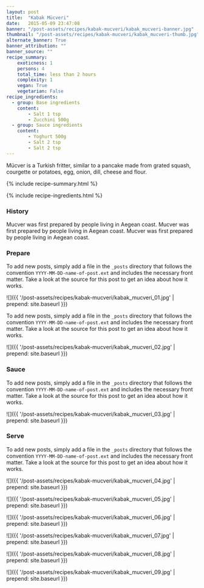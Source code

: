 ```yaml
---
layout: post
title:  "Kabak Mücveri"
date:   2015-05-09 23:47:08
banner: "/post-assets/recipes/kabak-mucveri/kabak_mucveri-banner.jpg"
thumbnail: "/post-assets/recipes/kabak-mucveri/kabak_mucveri-thumb.jpg"
alternate_banner: True
banner_attribution: ""
banner_source: ""
recipe_summary:
    exoticness: 1
    persons: 4
    total_time: less than 2 hours
    complexity: 1
    vegan: True
    vegetarian: False
recipe_ingredients:
  - group: Base ingredients
    content:
        - Salt 1 tsp
        - Zucchini 500g
  - group: Sauce ingredients            
    content:
        - Yoghurt 500g
        - Salt 2 tsp
        - Salt 2 tsp
---
```


Mücver is a Turkish fritter, similar to a pancake made from grated squash, courgette or potatoes, egg, onion, dill, cheese and flour.

<!--more-->

{% include recipe-summary.html %}

{% include recipe-ingredients.html %}

### History

Mucver was first prepared by people living in Aegean coast. Mucver was first prepared by people living in Aegean coast. 
Mucver was first prepared by people living in Aegean coast. 


### Prepare

To add new posts, simply add a file in the `_posts` directory that follows the convention `YYYY-MM-DD-name-of-post.ext` and includes the necessary front matter. Take a look at the source for this post to get an idea about how it works.

![]({{ '/post-assets/recipes/kabak-mucveri/kabak_mucveri_01.jpg' | prepend: site.baseurl }})


To add new posts, simply add a file in the `_posts` directory that follows the convention `YYYY-MM-DD-name-of-post.ext` and includes the necessary front matter. Take a look at the source for this post to get an idea about how it works.

![]({{ '/post-assets/recipes/kabak-mucveri/kabak_mucveri_02.jpg' | prepend: site.baseurl }})

### Sauce

To add new posts, simply add a file in the `_posts` directory that follows the convention `YYYY-MM-DD-name-of-post.ext` and includes the necessary front matter. Take a look at the source for this post to get an idea about how it works.

![]({{ '/post-assets/recipes/kabak-mucveri/kabak_mucveri_03.jpg' | prepend: site.baseurl }})

### Serve

To add new posts, simply add a file in the `_posts` directory that follows the convention `YYYY-MM-DD-name-of-post.ext` and includes the necessary front matter. Take a look at the source for this post to get an idea about how it works.

![]({{ '/post-assets/recipes/kabak-mucveri/kabak_mucveri_04.jpg' | prepend: site.baseurl }})

![]({{ '/post-assets/recipes/kabak-mucveri/kabak_mucveri_05.jpg' | prepend: site.baseurl }})

![]({{ '/post-assets/recipes/kabak-mucveri/kabak_mucveri_06.jpg' | prepend: site.baseurl }})

![]({{ '/post-assets/recipes/kabak-mucveri/kabak_mucveri_07.jpg' | prepend: site.baseurl }})

![]({{ '/post-assets/recipes/kabak-mucveri/kabak_mucveri_08.jpg' | prepend: site.baseurl }})

![]({{ '/post-assets/recipes/kabak-mucveri/kabak_mucveri_09.jpg' | prepend: site.baseurl }})
